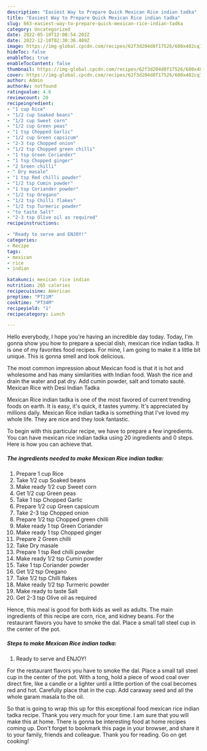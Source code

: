 ```yaml
---
description: "Easiest Way to Prepare Quick Mexican Rice indian tadka"
title: "Easiest Way to Prepare Quick Mexican Rice indian tadka"
slug: 663-easiest-way-to-prepare-quick-mexican-rice-indian-tadka
category: Uncategorized
date: 2022-05-10T12:00:54.202Z
date: 2022-12-10T02:30:36.489Z
image: https://img-global.cpcdn.com/recipes/62f3d204d8f17526/680x482cq70/mexican-rice-indian-tadka-recipe-main-photo.jpg
hideToc: false
enableToc: true
enableTocContent: false
thumbnail: https://img-global.cpcdn.com/recipes/62f3d204d8f17526/680x482cq70/mexican-rice-indian-tadka-recipe-main-photo.jpg
cover: https://img-global.cpcdn.com/recipes/62f3d204d8f17526/680x482cq70/mexican-rice-indian-tadka-recipe-main-photo.jpg
author: Admin
authorAv: notfound
ratingvalue: 4.6
reviewcount: 20
recipeingredient:
- "1 cup Rice"
- "1/2 cup Soaked beans"
- "1/2 cup Sweet corn"
- "1/2 cup Green peas"
- "1 tsp Chopped Garlic"
- "1/2 cup Green capsicum"
- "2-3 tsp Chopped onion"
- "1/2 tsp Chopped green chilli"
- "1 tsp Green Coriander"
- "1 tsp Chopped ginger"
- "2 Green chilli"
- " Dry masale"
- "1 tsp Red chilli powder"
- "1/2 tsp Cumin powder"
- "1 tsp Coriander powder"
- "1/2 tsp Oregano"
- "1/2 tsp Chilli flakes"
- "1/2 tsp Turmeric powder"
- "to taste Salt"
- "2-3 tsp Olive oil as required"
recipeinstructions:

- "Ready to serve and ENJOY!"
categories:
- Recipe
tags:
- mexican
- rice
- indian

katakunci: mexican rice indian 
nutrition: 265 calories
recipecuisine: American
preptime: "PT11M"
cooktime: "PT34M"
recipeyield: "1"
recipecategory: Lunch

---
```



Hello everybody, I hope you're having an incredible day today. Today, I'm gonna show you how to prepare a special dish, mexican rice indian tadka. It is one of my favorites food recipes. For mine, I am going to make it a little bit unique. This is gonna smell and look delicious.

The most common impression about Mexican food is that it is hot and wholesome and has many similarities with Indian food. Wash the rice and drain the water and pat dry. Add cumin powder, salt and tomato sauté. Mexican Rice with Desi Indian Tadka

Mexican Rice indian tadka is one of the most favored of current trending foods on earth. It is easy, it's quick, it tastes yummy. It's appreciated by millions daily. Mexican Rice indian tadka is something that I've loved my whole life. They are nice and they look fantastic.


To begin with this particular recipe, we have to prepare a few ingredients. You can have mexican rice indian tadka using 20 ingredients and 0 steps. Here is how you can achieve that.

<!--inarticleads1-->

##### The ingredients needed to make Mexican Rice indian tadka:

1. Prepare 1 cup Rice
1. Take 1/2 cup Soaked beans
1. Make ready 1/2 cup Sweet corn
1. Get 1/2 cup Green peas
1. Take 1 tsp Chopped Garlic
1. Prepare 1/2 cup Green capsicum
1. Take 2-3 tsp Chopped onion
1. Prepare 1/2 tsp Chopped green chilli
1. Make ready 1 tsp Green Coriander
1. Make ready 1 tsp Chopped ginger
1. Prepare 2 Green chilli
1. Take  Dry masale
1. Prepare 1 tsp Red chilli powder
1. Make ready 1/2 tsp Cumin powder
1. Take 1 tsp Coriander powder
1. Get 1/2 tsp Oregano
1. Take 1/2 tsp Chilli flakes
1. Make ready 1/2 tsp Turmeric powder
1. Make ready to taste Salt
1. Get 2-3 tsp Olive oil as required


Hence, this meal is good for both kids as well as adults. The main ingredients of this recipe are corn, rice, and kidney beans. For the restaurant flavors you have to smoke the dal. Place a small tall steel cup in the center of the pot. 

<!--inarticleads2-->

##### Steps to make Mexican Rice indian tadka:


1. Ready to serve and ENJOY!

For the restaurant flavors you have to smoke the dal. Place a small tall steel cup in the center of the pot. With a tong, hold a piece of wood coal over direct fire, like a candle or a lighter until a little portion of the coal becomes red and hot. Carefully place that in the cup. Add caraway seed and all the whole garam masala to the oil. 

So that is going to wrap this up for this exceptional food mexican rice indian tadka recipe. Thank you very much for your time. I am sure that you will make this at home. There is gonna be interesting food at home recipes coming up. Don't forget to bookmark this page in your browser, and share it to your family, friends and colleague. Thank you for reading. Go on get cooking!
